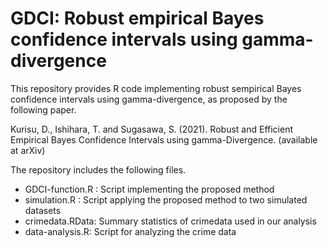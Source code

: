 # GDCI: Robust empirical Bayes confidence intervals using gamma-divergence

This repository provides R code implementing robust sempirical Bayes confidence intervals using gamma-divergence, as proposed by the following paper.

Kurisu, D., Ishihara, T. and Sugasawa, S. (2021). Robust and Efficient Empirical Bayes Confidence Intervals using gamma-Divergence. (available at arXiv)

The repository includes the following files.

* GDCI-function.R : Script implementing the proposed method
* simulation.R : Script applying the proposed method to two simulated datasets 
* crimedata.RData: Summary statistics of crimedata used in our analysis 
* data-analysis.R: Script for analyzing the crime data






